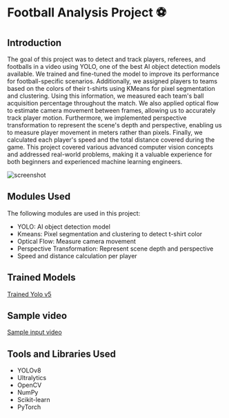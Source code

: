 # Football Analysis Project ⚽

## Introduction
The goal of this project was to detect and track players, referees, and footballs in a video using YOLO, one of the best AI object detection models available.
We trained and fine-tuned the model to improve its performance for football-specific scenarios.
Additionally, we assigned players to teams based on the colors of their t-shirts using KMeans for pixel segmentation and clustering.
Using this information, we measured each team's ball acquisition percentage throughout the match.
We also applied optical flow to estimate camera movement between frames, allowing us to accurately track player motion.
Furthermore, we implemented perspective transformation to represent the scene's depth and perspective, enabling us to measure player movement in meters rather than pixels.
Finally, we calculated each player's speed and the total distance covered during the game.
This project covered various advanced computer vision concepts and addressed real-world problems, making it a valuable experience for both beginners and experienced machine learning engineers.

![screenshot](https://github.com/user-attachments/assets/8dcc695d-6007-43c5-9d3d-1eb45863732d)

## Modules Used

The following modules are used in this project:

- YOLO: AI object detection model
- Kmeans: Pixel segmentation and clustering to detect t-shirt color
- Optical Flow: Measure camera movement
- Perspective Transformation: Represent scene depth and perspective
- Speed and distance calculation per player

## Trained Models
[Trained Yolo v5](https://drive.google.com/file/d/1DC2kCygbBWUKheQ_9cFziCsYVSRw6axK/view)

## Sample video
[Sample input video](https://drive.google.com/file/d/1t6agoqggZKx6thamUuPAIdN_1zR9v9S_/view)

## Tools and Libraries Used

- YOLOv8
- Ultralytics
- OpenCV
- NumPy
- Scikit-learn
- PyTorch


